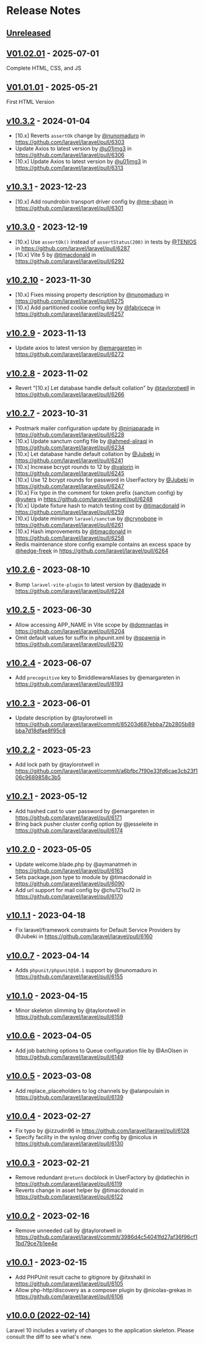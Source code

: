 # Release Notes

## [Unreleased](https://github.com/laravel/laravel/compare/V01.02.01...main)

## [V01.02.01](https://github.com/laravel/laravel/compare/V01.01.01...V01.02.01) - 2025-07-01

Complete HTML, CSS, and JS

## [V01.01.01](https://github.com/laravel/laravel/compare/v10.3.2...V01.01.01) - 2025-05-21

First HTML Version

## [v10.3.2](https://github.com/laravel/laravel/compare/v10.3.1...v10.3.2) - 2024-01-04

* [10.x] Reverts `assertOk` change by [@nunomaduro](https://github.com/nunomaduro) in https://github.com/laravel/laravel/pull/6303
* Update Axios to latest version by [@u01jmg3](https://github.com/u01jmg3) in https://github.com/laravel/laravel/pull/6306
* [10.x] Update Axios to latest version by [@u01jmg3](https://github.com/u01jmg3) in https://github.com/laravel/laravel/pull/6313

## [v10.3.1](https://github.com/laravel/laravel/compare/v10.3.0...v10.3.1) - 2023-12-23

* [10.x] Add roundrobin transport driver config by [@me-shaon](https://github.com/me-shaon) in https://github.com/laravel/laravel/pull/6301

## [v10.3.0](https://github.com/laravel/laravel/compare/v10.2.10...v10.3.0) - 2023-12-19

* [10.x] Use `assertOk()` instead of `assertStatus(200)` in tests by [@TENIOS](https://github.com/TENIOS) in https://github.com/laravel/laravel/pull/6287
* [10.x] Vite 5 by [@timacdonald](https://github.com/timacdonald) in https://github.com/laravel/laravel/pull/6292

## [v10.2.10](https://github.com/laravel/laravel/compare/v10.2.9...v10.2.10) - 2023-11-30

* [10.x] Fixes missing property description by [@nunomaduro](https://github.com/nunomaduro) in https://github.com/laravel/laravel/pull/6275
* [10.x] Add partitioned cookie config key by [@fabricecw](https://github.com/fabricecw) in https://github.com/laravel/laravel/pull/6257

## [v10.2.9](https://github.com/laravel/laravel/compare/v10.2.8...v10.2.9) - 2023-11-13

- Update axios to latest version by [@emargareten](https://github.com/emargareten) in https://github.com/laravel/laravel/pull/6272

## [v10.2.8](https://github.com/laravel/laravel/compare/v10.2.7...v10.2.8) - 2023-11-02

- Revert "[10.x] Let database handle default collation" by [@taylorotwell](https://github.com/taylorotwell) in https://github.com/laravel/laravel/pull/6266

## [v10.2.7](https://github.com/laravel/laravel/compare/v10.2.6...v10.2.7) - 2023-10-31

- Postmark mailer configuration update by [@ninjaparade](https://github.com/ninjaparade) in https://github.com/laravel/laravel/pull/6228
- [10.x] Update sanctum config file by [@ahmed-aliraqi](https://github.com/ahmed-aliraqi) in https://github.com/laravel/laravel/pull/6234
- [10.x] Let database handle default collation by [@Jubeki](https://github.com/Jubeki) in https://github.com/laravel/laravel/pull/6241
- [10.x] Increase bcrypt rounds to 12 by [@valorin](https://github.com/valorin) in https://github.com/laravel/laravel/pull/6245
- [10.x] Use 12 bcrypt rounds for password in UserFactory by [@Jubeki](https://github.com/Jubeki) in https://github.com/laravel/laravel/pull/6247
- [10.x] Fix typo in the comment for token prefix (sanctum config) by [@yuters](https://github.com/yuters) in https://github.com/laravel/laravel/pull/6248
- [10.x] Update fixture hash to match testing cost by [@timacdonald](https://github.com/timacdonald) in https://github.com/laravel/laravel/pull/6259
- [10.x] Update minimum `laravel/sanctum` by [@crynobone](https://github.com/crynobone) in https://github.com/laravel/laravel/pull/6261
- [10.x] Hash improvements by [@timacdonald](https://github.com/timacdonald) in https://github.com/laravel/laravel/pull/6258
- Redis maintenance store config example contains an excess space by [@hedge-freek](https://github.com/hedge-freek) in https://github.com/laravel/laravel/pull/6264

## [v10.2.6](https://github.com/laravel/laravel/compare/v10.2.5...v10.2.6) - 2023-08-10

- Bump `laravel-vite-plugin` to latest version by [@adevade](https://github.com/adevade) in https://github.com/laravel/laravel/pull/6224

## [v10.2.5](https://github.com/laravel/laravel/compare/v10.2.4...v10.2.5) - 2023-06-30

- Allow accessing APP_NAME in Vite scope by [@domnantas](https://github.com/domnantas) in https://github.com/laravel/laravel/pull/6204
- Omit default values for suffix in phpunit.xml by [@spawnia](https://github.com/spawnia) in https://github.com/laravel/laravel/pull/6210

## [v10.2.4](https://github.com/laravel/laravel/compare/v10.2.3...v10.2.4) - 2023-06-07

- Add `precognitive` key to $middlewareAliases by @emargareten in https://github.com/laravel/laravel/pull/6193

## [v10.2.3](https://github.com/laravel/laravel/compare/v10.2.2...v10.2.3) - 2023-06-01

- Update description by @taylorotwell in https://github.com/laravel/laravel/commit/85203d687ebba72b2805b89bba7d18dfae8f95c8

## [v10.2.2](https://github.com/laravel/laravel/compare/v10.2.1...v10.2.2) - 2023-05-23

- Add lock path by @taylorotwell in https://github.com/laravel/laravel/commit/a6bfbc7f90e33fd6cae3cb23f106c9689858c3b5

## [v10.2.1](https://github.com/laravel/laravel/compare/v10.2.0...v10.2.1) - 2023-05-12

- Add hashed cast to user password by @emargareten in https://github.com/laravel/laravel/pull/6171
- Bring back pusher cluster config option by @jesseleite in https://github.com/laravel/laravel/pull/6174

## [v10.2.0](https://github.com/laravel/laravel/compare/v10.1.1...v10.2.0) - 2023-05-05

- Update welcome.blade.php by @aymanatmeh in https://github.com/laravel/laravel/pull/6163
- Sets package.json type to module by @timacdonald in https://github.com/laravel/laravel/pull/6090
- Add url support for mail config by @chu121su12 in https://github.com/laravel/laravel/pull/6170

## [v10.1.1](https://github.com/laravel/laravel/compare/v10.0.7...v10.1.1) - 2023-04-18

- Fix laravel/framework constraints for Default Service Providers by @Jubeki in https://github.com/laravel/laravel/pull/6160

## [v10.0.7](https://github.com/laravel/laravel/compare/v10.1.0...v10.0.7) - 2023-04-14

- Adds `phpunit/phpunit@10.1` support by @nunomaduro in https://github.com/laravel/laravel/pull/6155

## [v10.1.0](https://github.com/laravel/laravel/compare/v10.0.6...v10.1.0) - 2023-04-15

- Minor skeleton slimming by @taylorotwell in https://github.com/laravel/laravel/pull/6159

## [v10.0.6](https://github.com/laravel/laravel/compare/v10.0.5...v10.0.6) - 2023-04-05

- Add job batching options to Queue configuration file by @AnOlsen in https://github.com/laravel/laravel/pull/6149

## [v10.0.5](https://github.com/laravel/laravel/compare/v10.0.4...v10.0.5) - 2023-03-08

- Add replace_placeholders to log channels by @alanpoulain in https://github.com/laravel/laravel/pull/6139

## [v10.0.4](https://github.com/laravel/laravel/compare/v10.0.3...v10.0.4) - 2023-02-27

- Fix typo by @izzudin96 in https://github.com/laravel/laravel/pull/6128
- Specify facility in the syslog driver config by @nicolus in https://github.com/laravel/laravel/pull/6130

## [v10.0.3](https://github.com/laravel/laravel/compare/v10.0.2...v10.0.3) - 2023-02-21

- Remove redundant `@return` docblock in UserFactory by @datlechin in https://github.com/laravel/laravel/pull/6119
- Reverts change in asset helper by @timacdonald in https://github.com/laravel/laravel/pull/6122

## [v10.0.2](https://github.com/laravel/laravel/compare/v10.0.1...v10.0.2) - 2023-02-16

- Remove unneeded call by @taylorotwell in https://github.com/laravel/laravel/commit/3986d4c54041fd27af36f96cf11bd79ce7b1ee4e

## [v10.0.1](https://github.com/laravel/laravel/compare/v10.0.0...v10.0.1) - 2023-02-15

- Add PHPUnit result cache to gitignore by @itxshakil in https://github.com/laravel/laravel/pull/6105
- Allow php-http/discovery as a composer plugin by @nicolas-grekas in https://github.com/laravel/laravel/pull/6106

## [v10.0.0 (2022-02-14)](https://github.com/laravel/laravel/compare/v9.5.2...v10.0.0)

Laravel 10 includes a variety of changes to the application skeleton. Please consult the diff to see what's new.
